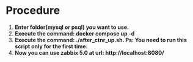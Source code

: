 # Procedure

1) **Enter folder(mysql or psql) you want to use.**<br/>
2) **Execute the command: docker compose up -d**<br/>
3) **Execute the command: ./after_ctnr_up.sh. Ps: You need to run this script only for the first time.**<br/>
4) **Now you can use zabbix 5.0 at url: http://localhost:8080/**<br/>
